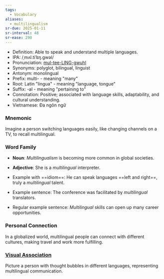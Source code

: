 ```yaml
---
tags:
  - Vocabulary
aliases:
  - multilingualism
sr-due: 2025-01-11
sr-interval: 48
sr-ease: 290
---
```

- Definition: Able to speak and understand multiple languages.
- IPA: /ˌmʌl.tiˈlɪŋ.ɡwəl/
- Pronunciation: [mul-tee-LING-gwuhl](https://www.google.com/search?q=how+to+pronounce+multilingual)
- Synonyms: polyglot, bilingual, linguist
- Antonym: monolingual
- Prefix: multi- - meaning "many"
- Root: Latin "lingua" - meaning "language, tongue"
- Suffix: -al - meaning "pertaining to"
- Connotation: Positive; associated with language skills, adaptability, and cultural understanding.
- Vietnamese: Đa ngôn ngữ

### Mnemonic

Imagine a person switching languages easily, like changing channels on a TV, to recall multilingual.

### Word Family

- **Noun**: *Multilingualism* is becoming more common in global societies.
- **Adjective**: She is a *multilingual* interpreter.

- Example with ==idiom==: He can speak languages ==left and right==, truly a *multilingual* talent.
- Example sentence: The conference was facilitated by *multilingual* translators.
- Regular example sentence: *Multilingual* skills can open up many career opportunities.

### Personal Connection

In a globalized world, multilingual people can connect with different cultures, making travel and work more fulfilling.

### [Visual Association](https://www.google.com/search?tbm=isch&q=multilingual)

Picture a person with thought bubbles in different languages, representing multilingual communication.
